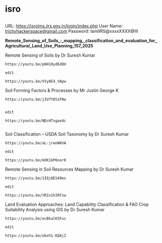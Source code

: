# isro



##
URL: https://isrolms.iirs.gov.in/login/index.php
User Name: trichyhackerspace@gmail.com
Password: IamIIRS@xxxxXXXX@III


**Remote_Sensing_of_Soils_:_mapping,_classification_and_evaluation_for_Agricultural_Land_Use_Planning_157_2025**




Remote Sensing of Soils by Dr Suresh Kumar


```
https://youtu.be/p6H10ydEd8U

edit

https://youtu.be/V5y8E4_VApw
```





Soil Forming Factors & Processes by Mr Justin George K

```
https://youtu.be/jIU7Y8SiPAw


edit

https://youtu.be/NDcHTxgao4c


```


Soil Classification – USDA Soil Taxonomy by Dr Suresh Kumar

```
https://youtu.be/aL-jrwnW8VA

edit 

https://youtu.be/mXK1bP6nor0

```


Remote Sensing in Soil Resources Mapping by Dr Suresh Kumar

```
https://youtu.be/1IQjQES49es

edit 

https://youtu.be/YR2x1hIRFzw

```

Land Evaluation Approaches: Land Capability Classification & FAO Crop Suitability Analysis using GIS by Dr Suresh Kumar


```
https://youtu.be/ecBkalK5Fuc

edit 

https://youtu.be/obxh1-KQAjI

```